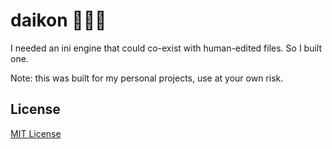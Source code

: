 # daikon 🤖🧑‍💻

I needed an ini engine that could co-exist with human-edited files. So I built one.

Note: this was built for my personal projects, use at your own risk.

## License

[MIT License](./LICENSE)
